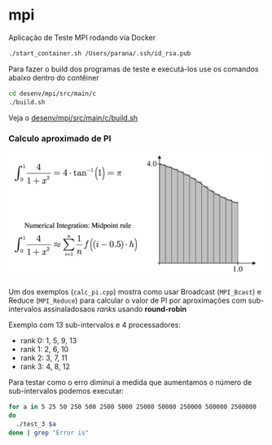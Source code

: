 # mpi

Aplicação de Teste MPI rodando via Docker 


```bash
./start_container.sh /Users/parana/.ssh/id_rsa.pub
```

Para fazer o build dos programas de teste e executá-los use os comandos abaixo dentro do contêiner

```bash
cd desenv/mpi/src/main/c
./build.sh
```

Veja o [desenv/mpi/src/main/c/build.sh](desenv/mpi/src/main/c/build.sh)

### Calculo aproximado de PI

![approximating-PI](docs/approximating-PI.png)

Um dos exemplos (`calc_pi.cpp`) mostra como usar Broadcast (`MPI_Bcast`) e Reduce (`MPI_Reduce`) 
para calcular o valor de PI por aproximações com sub-intervalos assinaladosaos *ranks* 
usando **round-robin**

Exemplo com 13 sub-intervalos e 4 processadores: 

* rank 0: 1, 5, 9, 13
* rank 1: 2, 6, 10
* rank 2: 3, 7, 11
* rank 3: 4, 8, 12

Para testar como o erro diminui a medida que aumentamos o número de 
sub-intervalos podemos executar:

```bash
for a in 5 25 50 250 500 2500 5000 25000 50000 250000 500000 2500000
do 
  ./test_3 $a 
done | grep "Error is"
```
